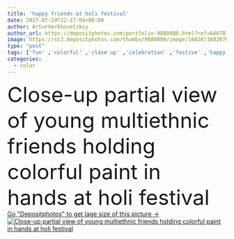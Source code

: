 ```yaml
---
title: 'happy friends at holi festival'
date: 2017-07-19T12:17:04+00:00
author: ArturVerkhovetskiy
author_url: https://depositphotos.com/portfolio-9880800.html?ref=64678756
image: https://st3.depositphotos.com/thumbs/9880800/image/16020/160207696/api_thumb_450.jpg?forcejpeg=true
type: "post"
tags: ['fun' ,'colorful' ,'close up' ,'celebration' ,'festive' ,'happy' ,'holiday' ,'party' ,'young' ,'people' ,'women' ,'sunlight' ,'outdoors' ,'cheerful' ,'smile' ,'girls' ,'friendship' ,'hands' ,'paint' ,'hold' ,'traditional' ,'togetherness' ,'friends' ,'powder' ,'dust' ,'summertime' ,'Hinduism' ,'partial' ,'hindu' ,'Cropped' ,'black woman' ,'Indian Culture' ,'caucasian woman' ,'festival of colors' ,'holi festival' ,'multiwthnic group' ]
categories: 
  - color
---
```

<div aling="center">
            <font size="60"> Close-up partial view of young multiethnic friends holding colorful paint in hands at holi festival</font>   
</div>
<div>
    <a href='https://depositphotos.com/160207696/stock-photo-happy-friends-at-holi-festival.html?ref=64678756' target=_blank > Go "Depositphotos" to get lage size of this picture ->
        <img href='https://depositphotos.com/160207696/stock-photo-happy-friends-at-holi-festival.html?ref=64678756' src='https://st3.depositphotos.com/9880800/16020/i/950/depositphotos_160207696-stock-photo-happy-friends-at-holi-festival.jpg?forcejpeg=true' alt='Close-up partial view of young multiethnic friends holding colorful paint in hands at holi festival' >
    </a>
</div>
